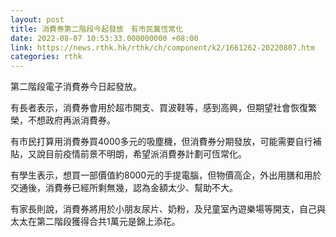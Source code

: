 ```yaml
---
layout: post
title: 消費券第二階段今起發放　有市民冀恆常化
date: 2022-08-07 10:53:33.000000000 +08:00
link: https://news.rthk.hk/rthk/ch/component/k2/1661262-20220807.htm
categories: rthk
---
```


第二階段電子消費券今日起發放。

有長者表示，消費券會用於超市開支、買波鞋等，感到高興，但期望社會恢復繁榮，不想政府再派消費券。

有市民打算用消費券買4000多元的吸塵機，但消費券分期發放，可能需要自行補貼，又說目前疫情前景不明朗，希望派消費券計劃可恆常化。

有學生表示，想買一部價值約8000元的手提電腦，但物價高企，外出用膳和用於交通後，消費券已經所剩無幾，認為金額太少、幫助不大。

有家長則說，消費券將用於小朋友尿片、奶粉，及兒童室內遊樂場等開支，自己與太太在第二階段獲得合共1萬元是錦上添花。
